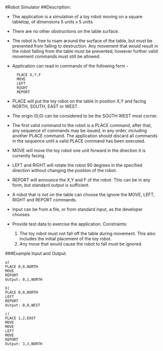 #Robot Simulator
##Description:
* The application is a simulation of a toy robot moving on a square tabletop, of dimensions 5 units x 5 units.
* There are no other obstructions on the table surface.
* The robot is free to roam around the surface of the table, but must be prevented from falling to destruction. Any movement that would result in the robot falling from the table must be prevented, however further valid movement commands must still be allowed.
* Application can read in commands of the following form -
	
	    PLACE X,Y,F
    	MOVE
    	LEFT
    	RIGHT
    	REPORT
	
* PLACE will put the toy robot on the table in position X,Y and facing NORTH, SOUTH, EAST or WEST.
* The origin (0,0) can be considered to be the SOUTH WEST most corner.
* The first valid command to the robot is a PLACE command, after that, any sequence of commands may be issued, in any order, including another PLACE command. The application should discard all commands in the sequence until a valid PLACE command has been executed.
* MOVE will move the toy robot one unit forward in the direction it is currently facing.
* LEFT and RIGHT will rotate the robot 90 degrees in the specified direction without changing the position of the robot.
* REPORT will announce the X,Y and F of the robot. This can be in any form, but standard output is sufficient.
* A robot that is not on the table can choose the ignore the MOVE, LEFT, RIGHT and REPORT commands.
* Input can be from a file, or from standard input, as the developer chooses.
* Provide test data to exercise the application. Constraints:
	

	1. The toy robot must not fall off the table during movement. This also includes the initial placement of the toy robot.
	2. Any move that would cause the robot to fall must be ignored.

###Example Input and Output:
	
	a)
	PLACE 0,0,NORTH
	MOVE
	REPORT
	Output: 0,1,NORTH

	b)
	PLACE 0,0,NORTH
	LEFT
	REPORT
	Output: 0,0,WEST
	
	c)
	PLACE 1,2,EAST
	MOVE
	MOVE
	LEFT
	MOVE
	REPORT
	Output: 3,3,NORTH

